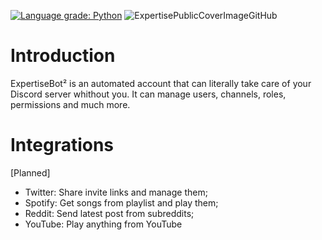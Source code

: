 [![Language grade: Python](https://img.shields.io/lgtm/grade/python/g/iLuiizUHD/ExpertiseBotRewritten.svg?logo=lgtm&logoWidth=18)](https://lgtm.com/projects/g/iLuiizUHD/ExpertiseBotRewritten/context:python)
![ExpertisePublicCoverImageGitHub](https://i.imgur.com/unrX2de.jpg)

# Introduction
ExpertiseBot² is an automated account that can literally take care of your Discord server whithout you. It can manage users, channels, roles, permissions and much more.

# Integrations
[Planned]
 - Twitter: Share invite links and manage them;
 - Spotify: Get songs from playlist and play them;
 - Reddit: Send latest post from subreddits;
 - YouTube: Play anything from YouTube
